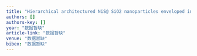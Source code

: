 ```yaml
---
title: "Hierarchical architectured NiS@ SiO2 nanoparticles enveloped in graphene sheets as anode material for lithium ion batteries"
authors: []
authors-key: []
year: "数据暂缺"
article-link: "数据暂缺"
venue: "数据暂缺"
bibex: "数据暂缺"
---
```

